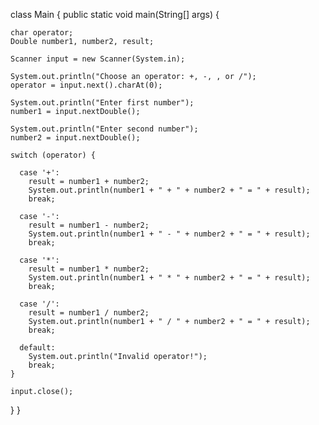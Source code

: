 class Main {
  public static void main(String[] args) {

    char operator;
    Double number1, number2, result;

    Scanner input = new Scanner(System.in);

    System.out.println("Choose an operator: +, -, , or /");
    operator = input.next().charAt(0);

    System.out.println("Enter first number");
    number1 = input.nextDouble();

    System.out.println("Enter second number");
    number2 = input.nextDouble();

    switch (operator) {

      case '+':
        result = number1 + number2;
        System.out.println(number1 + " + " + number2 + " = " + result);
        break;

      case '-':
        result = number1 - number2;
        System.out.println(number1 + " - " + number2 + " = " + result);
        break;

      case '*':
        result = number1 * number2;
        System.out.println(number1 + " * " + number2 + " = " + result);
        break;

      case '/':
        result = number1 / number2;
        System.out.println(number1 + " / " + number2 + " = " + result);
        break;

      default:
        System.out.println("Invalid operator!");
        break;
    }

    input.close();
  }
}
